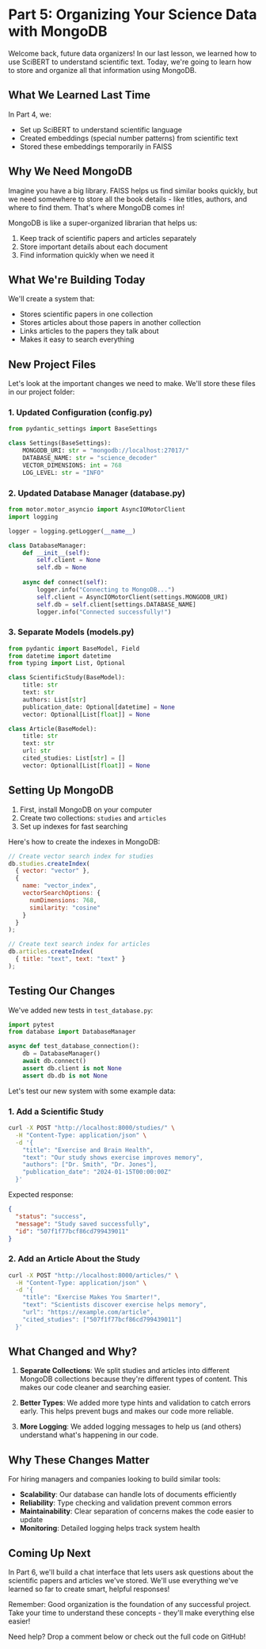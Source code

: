 # Part 5: Organizing Your Science Data with MongoDB

Welcome back, future data organizers! In our last lesson, we learned how to use SciBERT to understand scientific text. Today, we're going to learn how to store and organize all that information using MongoDB.

## What We Learned Last Time
In Part 4, we:
- Set up SciBERT to understand scientific language
- Created embeddings (special number patterns) from scientific text
- Stored these embeddings temporarily in FAISS

## Why We Need MongoDB
Imagine you have a big library. FAISS helps us find similar books quickly, but we need somewhere to store all the book details - like titles, authors, and where to find them. That's where MongoDB comes in! 

MongoDB is like a super-organized librarian that helps us:
1. Keep track of scientific papers and articles separately
2. Store important details about each document
3. Find information quickly when we need it

## What We're Building Today
We'll create a system that:
- Stores scientific papers in one collection
- Stores articles about those papers in another collection
- Links articles to the papers they talk about
- Makes it easy to search everything

## New Project Files

Let's look at the important changes we need to make. We'll store these files in our project folder:

### 1. Updated Configuration (config.py)
```python
from pydantic_settings import BaseSettings

class Settings(BaseSettings):
    MONGODB_URI: str = "mongodb://localhost:27017/"
    DATABASE_NAME: str = "science_decoder"
    VECTOR_DIMENSIONS: int = 768
    LOG_LEVEL: str = "INFO"
```

### 2. Updated Database Manager (database.py)
```python
from motor.motor_asyncio import AsyncIOMotorClient
import logging

logger = logging.getLogger(__name__)

class DatabaseManager:
    def __init__(self):
        self.client = None
        self.db = None
        
    async def connect(self):
        logger.info("Connecting to MongoDB...")
        self.client = AsyncIOMotorClient(settings.MONGODB_URI)
        self.db = self.client[settings.DATABASE_NAME]
        logger.info("Connected successfully!")
```

### 3. Separate Models (models.py)
```python
from pydantic import BaseModel, Field
from datetime import datetime
from typing import List, Optional

class ScientificStudy(BaseModel):
    title: str
    text: str
    authors: List[str]
    publication_date: Optional[datetime] = None
    vector: Optional[List[float]] = None

class Article(BaseModel):
    title: str
    text: str
    url: str
    cited_studies: List[str] = []
    vector: Optional[List[float]] = None
```

## Setting Up MongoDB

1. First, install MongoDB on your computer
2. Create two collections: `studies` and `articles`
3. Set up indexes for fast searching

Here's how to create the indexes in MongoDB:

```javascript
// Create vector search index for studies
db.studies.createIndex(
  { vector: "vector" },
  {
    name: "vector_index",
    vectorSearchOptions: {
      numDimensions: 768,
      similarity: "cosine"
    }
  }
);

// Create text search index for articles
db.articles.createIndex(
  { title: "text", text: "text" }
);
```

## Testing Our Changes

We've added new tests in `test_database.py`:

```python
import pytest
from database import DatabaseManager

async def test_database_connection():
    db = DatabaseManager()
    await db.connect()
    assert db.client is not None
    assert db.db is not None
```

Let's test our new system with some example data:

### 1. Add a Scientific Study
```bash
curl -X POST "http://localhost:8000/studies/" \
  -H "Content-Type: application/json" \
  -d '{
    "title": "Exercise and Brain Health",
    "text": "Our study shows exercise improves memory",
    "authors": ["Dr. Smith", "Dr. Jones"],
    "publication_date": "2024-01-15T00:00:00Z"
  }'
```

Expected response:
```json
{
  "status": "success",
  "message": "Study saved successfully",
  "id": "507f1f77bcf86cd799439011"
}
```

### 2. Add an Article About the Study
```bash
curl -X POST "http://localhost:8000/articles/" \
  -H "Content-Type: application/json" \
  -d '{
    "title": "Exercise Makes You Smarter!",
    "text": "Scientists discover exercise helps memory",
    "url": "https://example.com/article",
    "cited_studies": ["507f1f77bcf86cd799439011"]
  }'
```

## What Changed and Why?

1. **Separate Collections**: We split studies and articles into different MongoDB collections because they're different types of content. This makes our code cleaner and searching easier.

2. **Better Types**: We added more type hints and validation to catch errors early. This helps prevent bugs and makes our code more reliable.

3. **More Logging**: We added logging messages to help us (and others) understand what's happening in our code.

## Why These Changes Matter

For hiring managers and companies looking to build similar tools:
- **Scalability**: Our database can handle lots of documents efficiently
- **Reliability**: Type checking and validation prevent common errors
- **Maintainability**: Clear separation of concerns makes the code easier to update
- **Monitoring**: Detailed logging helps track system health

## Coming Up Next
In Part 6, we'll build a chat interface that lets users ask questions about the scientific papers and articles we've stored. We'll use everything we've learned so far to create smart, helpful responses!

Remember: Good organization is the foundation of any successful project. Take your time to understand these concepts - they'll make everything else easier!

Need help? Drop a comment below or check out the full code on GitHub!
